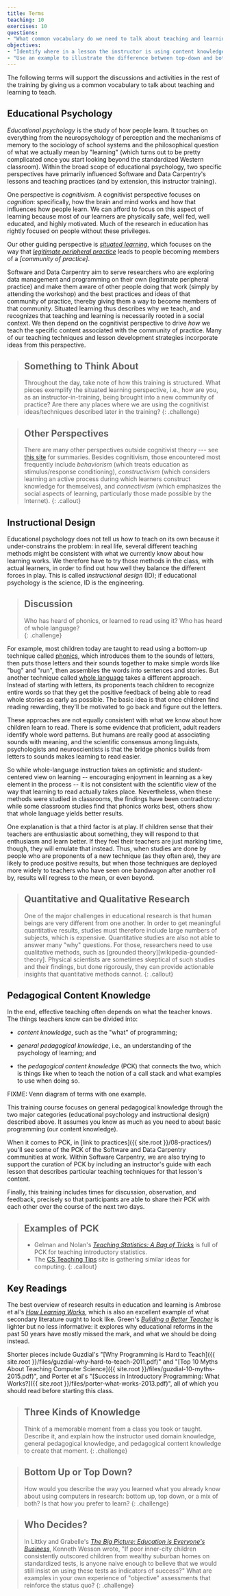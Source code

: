 ```yaml
---
title: Terms
teaching: 10
exercises: 10
questions:
- "What common vocabulary do we need to talk about teaching and learning?"
objectives:
- "Identify where in a lesson the instructor is using content knowledge, general knowledge, and pedagogical content knowledge."
- "Use an example to illustrate the difference between top-down and bottom-up learning."
---
```

The following terms will support the discussions and activities in the rest of the training
by giving us a common vocabulary to talk about teaching and learning to teach.  

## Educational Psychology

*Educational psychology* is the study of how people learn.
It touches on everything from the neuropsychology of perception and the mechanisms of memory
to the sociology of school systems
and the philosophical question of what we actually mean by "learning"
(which turns out to be pretty complicated once you start looking beyond the standardized Western classroom).
Within the broad scope of educational psychology,
two specific perspectives have primarily influenced Software and Data Carpentry's lessons and teaching practices
(and by extension, this instructor training).  

One perspective is *cognitivism*.
A cognitivist perspective focuses on *cognition*:
specifically, how the brain and mind works and how that influences how people learn.
We can afford to focus on this aspect of learning
because most of our learners are physically safe, well fed, well educated, and highly motivated.
Much of the research in education has rightly focused on people without these privileges.  

Our other guiding perspective is
*[situated learning][wikipedia-situated-learning]*,
which focuses on the way that
*[legitimate peripheral practice][wikipedia-peripheral]*
leads to people becoming members of
a *[community of practice]*.

Software and Data Carpentry aim to serve researchers
who are exploring data management and programming on their own (legitimate peripheral practice)
and make them aware of other people doing that work (simply by attending the workshop)
and the best practices and ideas of that community of practice,
thereby giving them a way to become members of that community.
Situated learning thus describes why we teach,
and recognizes that teaching and learning is necessarily rooted in a social context.
We then depend on the cognitivist perspective
to drive *how* we teach the specific content associated with the community of practice.
Many of our teaching techniques and lesson development strategies incorporate ideas from this perspective.  

> ## Something to Think About
> 
> Throughout the day, take note of how this training is structured.
> What pieces exemplify the situated learning perspective,
> i.e., how are you, as an instructor-in-training, being brought into a new community of practice?
> Are there any places where we are using the cognitivist ideas/techniques described later in the training? 
{: .challenge}

> ## Other Perspectives
>
> There are many other perspectives outside cognitivist theory ---
> see [this site][learning-theories] for summaries.
> Besides cognitivism,
> those encountered most frequently include *behaviorism*
> (which treats education as stimulus/response conditioning),
> *constructivism*
> (which considers learning an active process during which learners construct knowledge for themselves),
> and *connectivism*
> (which emphasizes the social aspects of learning, particularly those made possible by the Internet).
{: .callout}

## Instructional Design

Educational psychology does not tell us how to teach on its own
because it under-constrains the problem:
in real life,
several different teaching methods might be consistent with what we currently know about how learning works.
We therefore have to try those methods in the class,
with actual learners,
in order to find out how well they balance the different forces in play.
This is called *instructional design* (ID);
if educational psychology is the science,
ID is the engineering.

> ## Discussion
>
> Who has heard of phonics, or learned to read using it?  Who has heard
> of whole language?  
{: .challenge}

For example,
most children today are taught to read using a bottom-up technique called
[phonics][wikipedia-phonics],
which introduces them to the sounds of letters,
then puts those letters and their sounds together to make simple words like "bug" and "run",
then assembles the words into sentences and stories.
But another technique called [whole language][wikipedia-whole-language]
takes a different approach.
Instead of starting with letters,
its proponents teach children to recognize entire words
so that they get the positive feedback of being able to read whole stories as early as possible.
The basic idea is that once children find reading rewarding,
they'll be motivated to go back and figure out the letters.

These approaches are not equally consistent with what we know about how children
learn to read. There is some evidence that proficient, adult readers identify
whole word patterns. But humans are really good at associating sounds with
meaning, and the scientific consensus among linguists, psychologists and
neuroscientists is that the bridge phonics builds from letters to sounds makes
learning to read easier.

So while whole-language instruction takes an optimistic and student-centered
view on learning -- encouraging enjoyment in learning as a key element in the
process -- it is not consistent with the scientific view of the way that
learning to read actually takes place. Nevertheless, when these methods were
studied in classrooms, the findings have been contradictory: while some
classroom studies find that phonics works best, others show that whole language
yields better results.

One explanation is that a third factor is at play. If children sense that their
teachers are enthusiastic about something, they will respond to that enthusiasm
and learn better. If they feel their teachers are just marking time, though,
they will emulate that instead. Thus, when studies are done by people who are
proponents of a new technique (as they often are), they are likely to produce
positive results, but when those techniques are deployed more widely to teachers
who have seen one bandwagon after another roll by, results will regress to the
mean, or even beyond.

> ## Quantitative and Qualitative Research
>
> One of the major challenges in educational research is that
> human beings are very different from one another.
> In order to get meaningful quantitative results,
> studies must therefore include large numbers of subjects,
> which is expensive.
> Quantitative studies are also not able to answer many "why" questions.
> For those,
> researchers need to use qualitative methods,
> such as [grounded theory][wikipedia-gounded-theory].
> Physical scientists are sometimes skeptical of such studies and their findings,
> but done rigorously,
> they can provide actionable insights that quantitative methods cannot.
{: .callout}

## Pedagogical Content Knowledge

In the end, effective teaching often depends on what the teacher knows.
The things teachers know can be divided into:

*   *content knowledge*, such as the "what" of programming;

*   *general pedagogical knowledge*, i.e., an understanding of the
    psychology of learning; and

*   the *pedagogical content knowledge* (PCK) that connects the two,
    which is things like when to teach the notion of a call stack
    and what examples to use when doing so.

FIXME: Venn diagram of terms with one example.

This training course focuses on general pedagogical knowledge
through the two major categories
(educational psychology and instructional design) described above.
It assumes you know as much as you need to about basic programming
(our content knowledge).

When it comes to PCK, in [link to practices]({{ site.root }}/08-practices/)
you'll see some of the
PCK of the Software and Data Carpentry communities at work.  Within
Software Carpentry, we are also trying to support the curation of PCK by including
an instructor's guide with each lesson that describes particular teaching
techniques for that lesson's content.  

Finally, this training includes times for discussion, observation, and feedback,
precisely so that participants are able to share their PCK with each other over
the course of the next two days.  

> ## Examples of PCK
>
> *   Gelman and Nolan's *[Teaching Statistics: A Bag of Tricks][amazon-statistics]*
>     is full of PCK for teaching introductory statistics.
> *   The [CS Teaching Tips][cs-teaching-tips] site
>     is gathering similar ideas for computing.
{: .callout}

## Key Readings

The best overview of research results in education and learning is
Ambrose et al's *[How Learning Works][amazon-hlw]*,
which is also an excellent example of what secondary literature ought to look like.
Green's *[Building a Better Teacher][amazon-babt]*
is lighter but no less informative:
it explores why educational reforms in the past 50 years have mostly missed the mark,
and what we should be doing instead.

Shorter pieces include
Guzdial's "[Why Programming is Hard to Teach]({{ site.root }}/files/guzdial-why-hard-to-teach-2011.pdf)"
and "[Top 10 Myths About Teaching Computer Science]({{ site.root }}/files/guzdial-10-myths-2015.pdf)",
and Porter et al's "[Success in Introductory Programming: What Works?]({{ site.root }}/files/porter-what-works-2013.pdf)",
all of which you should read before starting this class.

> ## Three Kinds of Knowledge
>
> Think of a memorable moment from a class you took or taught.
> Describe it,
> and explain how the instructor used domain knowledge,
> general pedagogical knowledge,
> and pedagogical content knowledge to create that moment.
{: .challenge}

> ## Bottom Up or Top Down?
>
> How would you describe the way you learned what you already know
> about using computers in research:
> bottom up, top down, or a mix of both?
> Is that how you prefer to learn?
{: .challenge}

> ## Who Decides?
>
> In Littky and Grabelle's *[The Big Picture: Education is Everyone's Business][amazon-big-picture]*,
> Kenneth Wesson wrote,
> "If poor inner-city children consistently outscored children from wealthy suburban homes on standardized tests,
> is anyone naive enough to believe that we would still insist on using these tests as indicators of success?"
> What are examples in your own experience of "objective" assessments that reinforce the status quo?
{: .challenge}

[amazon-babt]: http://www.amazon.com/Building-Better-Teacher-Teaching-Everyone/dp/0393081591
[amazon-big-picture]: http://www.amazon.com/Big-Picture-Education-Everyones-Business/dp/0871209713/
[amazon-hlw]: http://www.amazon.com/How-Learning-Works-Research-Based-Jossey-Bass/dp/0470484101/
[amazon-statistics]: http://www.amazon.com/Teaching-Statistics-Tricks-Andrew-Gelman/dp/0198572247/
[cs-teaching-tips]: http://csteachingtips.org/
[learning-theories]: http://www.learning-theories.com/
[wikipedia-cop]: https://en.wikipedia.org/wiki/Community_of_practice
[wikipedia-grounded-theory]: https://en.wikipedia.org/wiki/Grounded_theory
[wikipedia-peripheral]: https://en.wikipedia.org/wiki/Legitimate_peripheral_participation
[wikipedia-phonics]: http://en.wikipedia.org/wiki/Phonics
[wikipedia-situated-learning]: https://en.wikipedia.org/wiki/Situated_learning
[wikipedia-whole-language]: http://en.wikipedia.org/wiki/Whole_language
